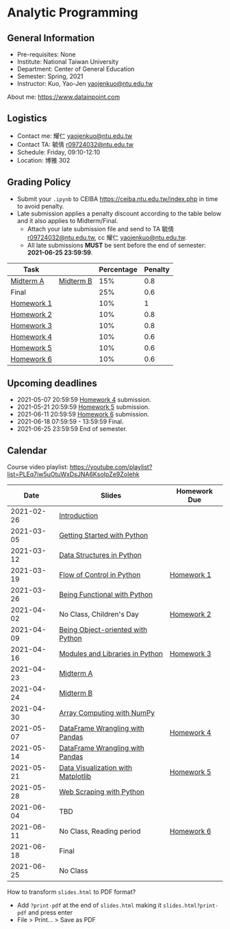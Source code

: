 # Analytic Programming

## General Information

- Pre-requisites: None
- Institute: National Taiwan University
- Department: Center of General Education
- Semester: Spring, 2021
- Instructor: Kuo, Yao-Jen <yaojenkuo@ntu.edu.tw>

About me: <https://www.datainpoint.com>

<!--
## Additional Registration Policy

Due to resourse constraint and limited experience, we accept limited additional registrations and the priority would be:

1. Senior or graduate student in the last year;
2. Junior or graduate student;
3. Others.

We will probably rely on Python's `random` module to draw if there are too many additional registrations within higher priorities. Auditing is welcomed, however there will be no credits, homeworks, nor exams.
-->

## Logistics

- Contact me: 耀仁 <yaojenkuo@ntu.edu.tw>
- Contact TA: 毓倩 <r09724032@ntu.edu.tw>
- Schedule: Friday, 09:10-12:10
- Location: 博雅 302

<!--
## Environments

- Homeworks and exams will be distributed via [JupyterHub](https://jupyter.org/hub) and [nbgitpuller](https://github.com/jupyterhub/nbgitpuller).
- Lectures will be delivered via non-persistent [Binder](https://mybinder.org/).

[![Binder](https://mybinder.org/badge_logo.svg)](https://mybinder.org/v2/gh/yaojenkuo/analytic-programming-ntu-spring-2021/HEAD)
-->

## Grading Policy

- Submit your `.ipynb` to CEIBA <https://ceiba.ntu.edu.tw/index.php> in time to avoid penalty.
- Late submission applies a penalty discount according to the table below and it also applies to Midterm/Final.
    - Attach your late submission file and send to TA 毓倩 <r09724032@ntu.edu.tw>, cc 耀仁 <yaojenkuo@ntu.edu.tw>.
    - All late submissions **MUST** be sent before the end of semester: **2021-06-25 23:59:59**.

|Task||Percentage|Penalty|
|----|-|----------|------|
|[Midterm A](https://lab.datainpoint.com/hub/user-redirect/git-pull?repo=https%3A%2F%2Fgithub.com%2Fdatainpoint%2Fmidterm-a-analytic-programming-ntu-spring-2021&urlpath=tree%2Fmidterm-a-analytic-programming-ntu-spring-2021%2Fmidterm.ipynb&branch=main)|[Midterm B](https://lab.datainpoint.com/hub/user-redirect/git-pull?repo=https%3A%2F%2Fgithub.com%2Fdatainpoint%2Fmidterm-b-analytic-programming-ntu-spring-2021&urlpath=tree%2Fmidterm-b-analytic-programming-ntu-spring-2021%2Fmidterm.ipynb&branch=main)|15%|0.8|
|Final||25%|0.6|
|[Homework 1](https://lab.datainpoint.com/hub/user-redirect/git-pull?repo=https%3A%2F%2Fgithub.com%2Fdatainpoint%2Fhw1-analytic-programming-ntu-spring-2021&urlpath=tree%2Fhw1-analytic-programming-ntu-spring-2021%2Fexercises.ipynb&branch=main)||10%|1|
|[Homework 2](https://lab.datainpoint.com/hub/user-redirect/git-pull?repo=https%3A%2F%2Fgithub.com%2Fdatainpoint%2Fhw2-analytic-programming-ntu-spring-2021&urlpath=tree%2Fhw2-analytic-programming-ntu-spring-2021%2Fexercises.ipynb&branch=main)||10%|0.8|
|[Homework 3](https://lab.datainpoint.com/hub/user-redirect/git-pull?repo=https%3A%2F%2Fgithub.com%2Fdatainpoint%2Fhw3-analytic-programming-ntu-spring-2021&urlpath=tree%2Fhw3-analytic-programming-ntu-spring-2021%2Fexercises.ipynb&branch=main)||10%|0.8|
|[Homework 4](https://lab.datainpoint.com/hub/user-redirect/git-pull?repo=https%3A%2F%2Fgithub.com%2Fdatainpoint%2Fhw4-analytic-programming-ntu-spring-2021&urlpath=tree%2Fhw4-analytic-programming-ntu-spring-2021%2Fexercises.ipynb&branch=main)||10%|0.6|
|[Homework 5](https://lab.datainpoint.com/hub/user-redirect/git-pull?repo=https%3A%2F%2Fgithub.com%2Fdatainpoint%2Fhw5-analytic-programming-ntu-spring-2021&urlpath=tree%2Fhw5-analytic-programming-ntu-spring-2021%2Fexercises.ipynb&branch=main)||10%|0.6|
|[Homework 6](https://lab.datainpoint.com/hub/user-redirect/git-pull?repo=https%3A%2F%2Fgithub.com%2Fdatainpoint%2Fhw6-analytic-programming-ntu-spring-2021&urlpath=tree%2Fhw6-analytic-programming-ntu-spring-2021%2Fexercises.ipynb&branch=main)||10%|0.6|

## Upcoming deadlines

- 2021-05-07 20:59:59 [Homework 4](https://lab.datainpoint.com/hub/user-redirect/git-pull?repo=https%3A%2F%2Fgithub.com%2Fdatainpoint%2Fhw4-analytic-programming-ntu-spring-2021&urlpath=tree%2Fhw4-analytic-programming-ntu-spring-2021%2Fexercises.ipynb&branch=main) submission.
- 2021-05-21 20:59:59 [Homework 5](https://lab.datainpoint.com/hub/user-redirect/git-pull?repo=https%3A%2F%2Fgithub.com%2Fdatainpoint%2Fhw5-analytic-programming-ntu-spring-2021&urlpath=tree%2Fhw5-analytic-programming-ntu-spring-2021%2Fexercises.ipynb&branch=main) submission.
- 2021-06-11 20:59:59 [Homework 6](https://lab.datainpoint.com/hub/user-redirect/git-pull?repo=https%3A%2F%2Fgithub.com%2Fdatainpoint%2Fhw6-analytic-programming-ntu-spring-2021&urlpath=tree%2Fhw6-analytic-programming-ntu-spring-2021%2Fexercises.ipynb&branch=main) submission.
- 2021-06-18 07:59:59 - 13:59:59 Final.
- 2021-06-25 23:59:59 End of semester.

## Calendar

Course video playlist: <https://youtube.com/playlist?list=PLEq7iw5uOtuWxDsJNA6KsoIpZe9ZoIehk>

|Date|Slides|Homework Due|
|----|------|------------|
|2021-02-26|[Introduction](slides/00-introduction.slides.html)||
|2021-03-05|[Getting Started with Python](slides/01-getting-started-with-python.slides.html)||
|2021-03-12|[Data Structures in Python](slides/02-data-structures-in-python.slides.html)||
|2021-03-19|[Flow of Control in Python](slides/03-flow-of-control-in-python.slides.html)|[Homework 1](https://lab.datainpoint.com/hub/user-redirect/git-pull?repo=https%3A%2F%2Fgithub.com%2Fdatainpoint%2Fhw1-analytic-programming-ntu-spring-2021&urlpath=tree%2Fhw1-analytic-programming-ntu-spring-2021%2Fexercises.ipynb&branch=main)|
|2021-03-26|[Being Functional with Python](slides/04-being-functional-with-python.slides.html)||
|2021-04-02|No Class, Children's Day|[Homework 2](https://lab.datainpoint.com/hub/user-redirect/git-pull?repo=https%3A%2F%2Fgithub.com%2Fdatainpoint%2Fhw2-analytic-programming-ntu-spring-2021&urlpath=tree%2Fhw2-analytic-programming-ntu-spring-2021%2Fexercises.ipynb&branch=main)|
|2021-04-09|[Being Object-oriented with Python](slides/05-being-object-oriented-with-python.slides.html)||
|2021-04-16|[Modules and Libraries in Python](slides/06-modules-and-libraries-in-python.slides.html)|[Homework 3](https://lab.datainpoint.com/hub/user-redirect/git-pull?repo=https%3A%2F%2Fgithub.com%2Fdatainpoint%2Fhw3-analytic-programming-ntu-spring-2021&urlpath=tree%2Fhw3-analytic-programming-ntu-spring-2021%2Fexercises.ipynb&branch=main)|
|2021-04-23|[Midterm A](https://lab.datainpoint.com/hub/user-redirect/git-pull?repo=https%3A%2F%2Fgithub.com%2Fdatainpoint%2Fmidterm-a-analytic-programming-ntu-spring-2021&urlpath=tree%2Fmidterm-a-analytic-programming-ntu-spring-2021%2Fmidterm.ipynb&branch=main)||
|2021-04-24|[Midterm B](https://lab.datainpoint.com/hub/user-redirect/git-pull?repo=https%3A%2F%2Fgithub.com%2Fdatainpoint%2Fmidterm-b-analytic-programming-ntu-spring-2021&urlpath=tree%2Fmidterm-b-analytic-programming-ntu-spring-2021%2Fmidterm.ipynb&branch=main)||
|2021-04-30|[Array Computing with NumPy](slides/07-array-computing-with-numpy.slides.html)||
|2021-05-07|[DataFrame Wrangling with Pandas](slides/08-dataframe-wrangling-with-pandas.slides.html)|[Homework 4](https://lab.datainpoint.com/hub/user-redirect/git-pull?repo=https%3A%2F%2Fgithub.com%2Fdatainpoint%2Fhw4-analytic-programming-ntu-spring-2021&urlpath=tree%2Fhw4-analytic-programming-ntu-spring-2021%2Fexercises.ipynb&branch=main)|
|2021-05-14|[DataFrame Wrangling with Pandas](slides/08-dataframe-wrangling-with-pandas.slides.html)||
|2021-05-21|[Data Visualization with Matplotlib](slides/09-data-visualization-with-matplotlib.slides.html)|[Homework 5](https://lab.datainpoint.com/hub/user-redirect/git-pull?repo=https%3A%2F%2Fgithub.com%2Fdatainpoint%2Fhw5-analytic-programming-ntu-spring-2021&urlpath=tree%2Fhw5-analytic-programming-ntu-spring-2021%2Fexercises.ipynb&branch=main)|
|2021-05-28|[Web Scraping with Python](slides/10-web-scraping-with-python.slides.html)||
|2021-06-04|TBD||
|2021-06-11|No Class, Reading period|[Homework 6](https://lab.datainpoint.com/hub/user-redirect/git-pull?repo=https%3A%2F%2Fgithub.com%2Fdatainpoint%2Fhw6-analytic-programming-ntu-spring-2021&urlpath=tree%2Fhw6-analytic-programming-ntu-spring-2021%2Fexercises.ipynb&branch=main)|
|2021-06-18|Final||
|2021-06-25|No Class||

How to transform `slides.html` to PDF format?
- Add `?print-pdf` at the end of `slides.html` making it `slides.html?print-pdf` and press enter
- File > Print... > Save as PDF